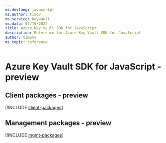 ```yaml
---
ms.devlang: javascript
ms.author: timov
ms.service: keyvault
ms.data: 07/19/2022
title: Azure Key Vault SDK for JavaScript
description: Reference for Azure Key Vault SDK for JavaScript
author: timovv
ms.topic: reference
---
```

# Azure Key Vault SDK for JavaScript - preview

## Client packages - preview
[!INCLUDE [client-packages](key-vault-client-index.md)]
## Management packages - preview
[!INCLUDE [mgmt-packages](key-vault-mgmt-index.md)]
